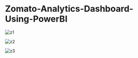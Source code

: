 # Zomato-Analytics-Dashboard-Using-PowerBI
![z1](https://github.com/subhj/Zomato-Analytics-Dashboard-Using-PowerBI/assets/98201527/a5bcef88-8d44-45c5-bc1a-99eb56a3eb51)

![z2](https://github.com/subhj/Zomato-Analytics-Dashboard-Using-PowerBI/assets/98201527/3776d2ae-6b6e-41d6-b770-b49e53ad1021)

![z3](https://github.com/subhj/Zomato-Analytics-Dashboard-Using-PowerBI/assets/98201527/246e4fc9-c0c3-490a-a410-84cba8e66344)
